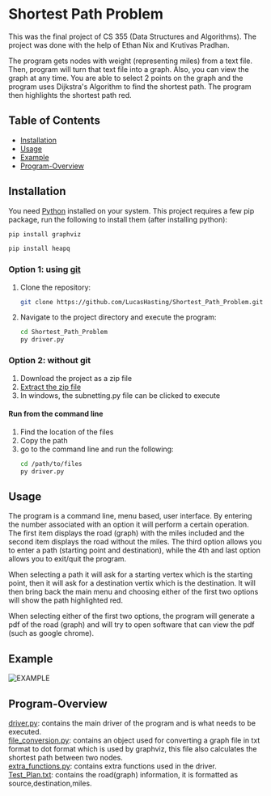 # Shortest Path Problem
This was the final project of CS 355 (Data Structures and Algorithms). The project was done with the help of Ethan Nix and Krutivas Pradhan.  

The program gets nodes with weight (representing miles) from a text file. Then, program will turn that text file into a graph. Also, you can view the graph at any time. You are able to select 2 points on the graph and the program uses Dijkstra's Algorithm to find the shortest path. The program then highlights the shortest path red.  

## Table of Contents

- [Installation](#installation)
- [Usage](#usage)
- [Example](#example)
- [Program-Overview](#program-overview)

## Installation

You need [Python](https://www.python.org/downloads/) installed on your system. This project requires a few pip package, run the following to install them (after installing python): 
```sh
pip install graphviz
```

```sh
pip install heapq
```

### Option 1: using [git](https://git-scm.com/downloads)
1. Clone the repository:

    ```sh
    git clone https://github.com/LucasHasting/Shortest_Path_Problem.git
    ```

2. Navigate to the project directory and execute the program:

    ```sh
    cd Shortest_Path_Problem
    py driver.py
    ```
### Option 2: without git
1. Download the project as a zip file
2. [Extract the zip file](https://www.wikihow.com/Unzip-a-File)
3. In windows, the subnetting.py file can be clicked to execute

#### Run from the command line
1. Find the location of the files
2. Copy the path
3. go to the command line and run the following:
   ```sh
   cd /path/to/files
   py driver.py
   ```

## Usage
The program is a command line, menu based, user interface. By entering the number associated with an option it will perform a certain operation. The first item displays the road (graph) with the miles included and the second item displays the road without the miles. The third option allows you to enter a path (starting point and destination), while the 4th and last option allows you to exit/quit the program.

When selecting a path it will ask for a starting vertex which is the starting point, then it will ask for a destination vertix which is the destination. It will then bring back the main menu and choosing either of the first two options will show the path highlighted red.

When selecting either of the first two options, the program will generate a pdf of the road (graph) and will try to open software that can view the pdf (such as google chrome).

## Example

![EXAMPLE](example.png)

## Program-Overview
[driver.py](https://github.com/LucasHasting/Shortest_Path_Problem/blob/main/driver.py): contains the main driver of the program and is what needs to be executed.   
[file_conversion.py](https://github.com/LucasHasting/Shortest_Path_Problem/blob/main/file_conversion.py): contains an object used for converting a graph file in txt format to dot format which is used by graphviz, this file also calculates the shortest path between two nodes.  
[extra_functions.py](https://github.com/LucasHasting/Shortest_Path_Problem/blob/main/extra_functions.py): contains extra functions used in the driver.  
[Test_Plan.txt](https://github.com/LucasHasting/Shortest_Path_Problem/blob/main/Test_Plan.txt): contains the road(graph) information, it is formatted as source,destination,miles.
